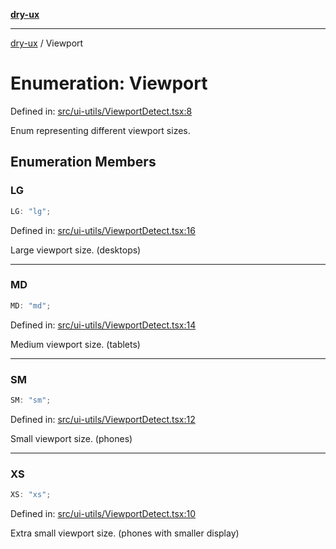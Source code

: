 [**dry-ux**](../README.md)

***

[dry-ux](../README.md) / Viewport

# Enumeration: Viewport

Defined in: [src/ui-utils/ViewportDetect.tsx:8](https://github.com/navedr/dry-ux/blob/2307d10e08d1eae1fe225a5cfa75f0bf24715180/src/ui-utils/ViewportDetect.tsx#L8)

Enum representing different viewport sizes.

## Enumeration Members

### LG

```ts
LG: "lg";
```

Defined in: [src/ui-utils/ViewportDetect.tsx:16](https://github.com/navedr/dry-ux/blob/2307d10e08d1eae1fe225a5cfa75f0bf24715180/src/ui-utils/ViewportDetect.tsx#L16)

Large viewport size. (desktops)

***

### MD

```ts
MD: "md";
```

Defined in: [src/ui-utils/ViewportDetect.tsx:14](https://github.com/navedr/dry-ux/blob/2307d10e08d1eae1fe225a5cfa75f0bf24715180/src/ui-utils/ViewportDetect.tsx#L14)

Medium viewport size. (tablets)

***

### SM

```ts
SM: "sm";
```

Defined in: [src/ui-utils/ViewportDetect.tsx:12](https://github.com/navedr/dry-ux/blob/2307d10e08d1eae1fe225a5cfa75f0bf24715180/src/ui-utils/ViewportDetect.tsx#L12)

Small viewport size. (phones)

***

### XS

```ts
XS: "xs";
```

Defined in: [src/ui-utils/ViewportDetect.tsx:10](https://github.com/navedr/dry-ux/blob/2307d10e08d1eae1fe225a5cfa75f0bf24715180/src/ui-utils/ViewportDetect.tsx#L10)

Extra small viewport size. (phones with smaller display)
